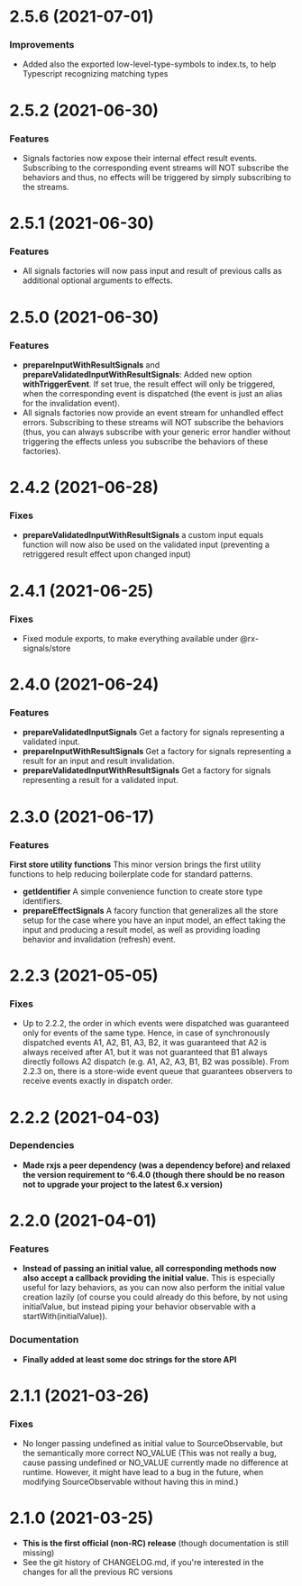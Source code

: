 # 2.5.6 (2021-07-01)

### Improvements

- Added also the exported low-level-type-symbols to index.ts, to help Typescript recognizing matching types

# 2.5.2 (2021-06-30)

### Features

- Signals factories now expose their internal effect result events. Subscribing to the corresponding event streams will NOT subscribe the behaviors and thus, no effects will be triggered by simply subscribing to the streams.

# 2.5.1 (2021-06-30)

### Features

- All signals factories will now pass input and result of previous calls as additional optional arguments to effects.

# 2.5.0 (2021-06-30)

### Features

- **prepareInputWithResultSignals** and **prepareValidatedInputWithResultSignals**: Added new option **withTriggerEvent**. If set true, the result effect will only be triggered, when the corresponding event is dispatched (the event is just an alias for the invalidation event).
- All signals factories now provide an event stream for unhandled effect errors. Subscribing to these streams will NOT subscribe the behaviors (thus, you can always subscribe with your generic error handler without triggering the effects unless you subscribe the behaviors of these factories).

# 2.4.2 (2021-06-28)

### Fixes

- **prepareValidatedInputWithResultSignals** a custom input equals function will now also be used on the validated input (preventing a retriggered result effect upon changed input)

# 2.4.1 (2021-06-25)

### Fixes

- Fixed module exports, to make everything available under @rx-signals/store

# 2.4.0 (2021-06-24)

### Features

- **prepareValidatedInputSignals** Get a factory for signals representing a validated input.
- **prepareInputWithResultSignals** Get a factory for signals representing a result for an input and result invalidation.
- **prepareValidatedInputWithResultSignals** Get a factory for signals representing a result for a validated input.

# 2.3.0 (2021-06-17)

### Features

**First store utility functions** This minor version brings the first utility functions to help reducing boilerplate code for standard patterns.
- **getIdentifier** A simple convenience function to create store type identifiers.
- **prepareEffectSignals** A facory function that generalizes all the store setup for the case where you have an input model, an effect taking the input and producing a result model, as well as providing loading behavior and invalidation (refresh) event.

# 2.2.3 (2021-05-05)

### Fixes

- Up to 2.2.2, the order in which events were dispatched was guaranteed only for events of the same type. Hence, in case of synchronously dispatched events A1, A2, B1, A3, B2, it was guaranteed that A2 is always received after A1, but it was not guaranteed that B1 always directly follows A2 dispatch (e.g. A1, A2, A3, B1, B2 was possible). From 2.2.3 on, there is a store-wide event queue that guarantees observers to receive events exactly in dispatch order.

# 2.2.2 (2021-04-03)

### Dependencies

- **Made rxjs a peer dependency (was a dependency before) and relaxed the version requirement to ^6.4.0 (though there should be no reason not to upgrade your project to the latest 6.x version)**

# 2.2.0 (2021-04-01)

### Features

- **Instead of passing an initial value, all corresponding methods now also accept a callback providing the initial value.** This is especially useful for lazy behaviors, as you can now also perform the initial value creation lazily (of course you could already do this before, by not using initialValue, but instead piping your behavior observable with a startWith(initialValue)).

### Documentation

- **Finally added at least some doc strings for the store API**

# 2.1.1 (2021-03-26)

### Fixes

- No longer passing undefined as initial value to SourceObservable, but the semantically more correct NO_VALUE (This was not really a bug, cause passing undefined or NO_VALUE currently made no difference at runtime. However, it might have lead to a bug in the future, when modifying SourceObservable without having this in mind.)

# 2.1.0 (2021-03-25)

- **This is the first official (non-RC) release** (though documentation is still missing)
- See the git history of CHANGELOG.md, if you're interested in the changes for all the previous RC versions
